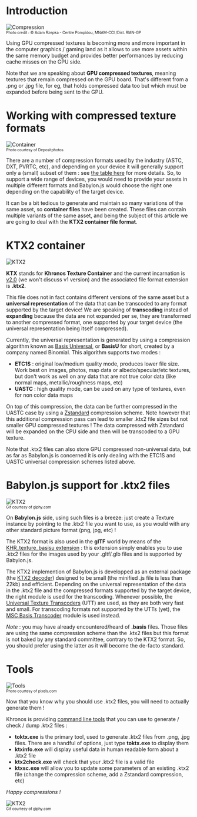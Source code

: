 # Introduction

![Compression](/img/resources/gpu_compressed_textures/compression_cesar.png)
<br/><font size="1">Photo credit : © Adam Rzepka - Centre Pompidou, MNAM-CCI /Dist. RMN-GP  </font>

Using GPU compressed textures is becoming more and more important in the computer graphics / gaming land as it allows to use more assets within the same memory budget and provides better performances by reducing cache misses on the GPU side.

Note that we are speaking about **GPU compressed textures**, meaning textures that remain compressed on the GPU board. That's different from a .png or .jpg file, for eg, that holds compressed data too but which must be expanded before being sent to the GPU.

# Working with compressed texture formats
![Container](/img/resources/gpu_compressed_textures/container.jpg)
<br/><font size="1">Photo courtesy of Depositphotos</font>
 
There are a number of compression formats used by the industry (ASTC, DXT, PVRTC, etc), and depending on your device it will generally support only a (small) subset of them : see [the table here](https://doc.babylonjs.com/resources/multi-platform_compressed_textures#khronos-texture-container-format-a-hrefhttpswwwkhronosorgopenglessdktoolsktxktxa-files) for more details. So, to support a wide range of devices, you would need to provide your assets in multiple different formats and Babylon.js would choose the right one depending on the capability of the target device.

It can be a bit tedious to generate and maintain so many variations of the same asset, so **container files** have been created. These files can contain multiple variants of the same asset, and being the subject of this article we are going to deal with the **KTX2 container file format**.

# KTX2 container
![KTX2](/img/resources/gpu_compressed_textures/ktx2.jpg)

**KTX** stands for **Khronos Texture Container** and the current incarnation is [v2.0](http://github.khronos.org/KTX-Specification/#basisu_gd) (we won't discuss v1 version) and the associated file format extension is **.ktx2**.

This file does not in fact contains different versions of the same asset but a **universal representation** of the data that can be transcoded to any format supported by the target device! We are speaking of **transcoding** instead of **expanding** because the data are not expanded per se, they are transformed to another compressed format, one supported by your target device (the universal representation being itself compressed).

Currently, the universal representation is generated by using a compression algorithm known as [Basis Universal](https://github.com/BinomialLLC/basis_universal#basis_universal), or **BasisU** for short, created by a company named Binomial. This algorithm supports two modes :
* **ETC1S** : original low/medium quality mode, produces lower file size. Work best on images, photos, map data or albedo/specular/etc textures, but don't work as well on any data that are not true color data (like normal maps, metallic/roughness maps, etc)
* **UASTC** : high quality mode, can be used on any type of textures, even for non color data maps

On top of this compression, the data can be further compressed in the UASTC case by using a [Zstandard](https://facebook.github.io/zstd/) compression scheme. Note however that this additional compression pass can lead to smaller .ktx2 file sizes but not smaller GPU compressed textures ! The data compressed with Zstandard will be expanded on the CPU side and then will be transcoded to a GPU texture.

Note that .ktx2 files can also store GPU compressed non-universal data, but as far as Babylon.js is concerned it is only dealing with the ETC1S and UASTC universal compression schemes listed above.

# Babylon.js support for .ktx2 files
![KTX2](/img/resources/gpu_compressed_textures/breeze.gif)
<br/><font size="1">Gif courtesy of giphy.com</font>

On **Babylon.js** side, using such files is a breeze: just create a Texture instance by pointing to the .ktx2 file you want to use, as you would with any other standard picture format (png, jpg, etc) !

The KTX2 format is also used in the **glTF** world by means of the [KHR_texture_basisu extension](https://github.com/KhronosGroup/glTF/pull/1751) : this extension simply enables you to use .ktx2 files for the images used by your .gltf/.glb files and is supported by Babylon.js.

The KTX2 implemention of Babylon.js is developped as an external package (the [KTX2 decoder](https://github.com/BabylonJS/Babylon.js/tree/master/ktx2Decoder)) designed to be small (the minified .js file is less than 22kb) and efficient. Depending on the universal representation of the data in the .ktx2 file and the compressed formats supported by the target device, the right module is used for the transcoding. Whenever possible, the [Universal Texture Transcoders](https://github.com/KhronosGroup/Universal-Texture-Transcoders) (UTT) are used, as they are both very fast and small. For transcoding formats not supported by the UTTs (yet), the [MSC Basis Transcoder](https://github.com/KhronosGroup/KTX-Software/releases) module is used instead.

*Note* : you may have already encountered/heard of **.basis** files. Those files are using the same compression scheme than the .ktx2 files but this format is not baked by any standard committee, contrary to the KTX2 format. So, you should prefer using the latter as it will become the de-facto standard.

# Tools
![Tools](/img/resources/gpu_compressed_textures/tools.png)
<br/><font size="1">Photo courtesy of pixels.com</font>

Now that you know why you should use .ktx2 files, you will need to actually generate them ! 

Khronos is providing [command line tools](https://github.com/KhronosGroup/KTX-Software/releases) that you can use to generate / check / dump .ktx2 files :
* **toktx.exe** is the primary tool, used to generate .ktx2 files from .png, .jpg files. There are a handful of options, just type **toktx.exe** to display them
* **ktxinfo.exe** will display useful data in human readable form about a .ktx2 file
* **ktx2check.exe** will check that your .ktx2 file is a valid file
* **ktxsc.exe** will allow you to update some parameters of an existing .ktx2 file (change the compression scheme, add a Zstandard compression, etc)

*Happy compressions !*

![KTX2](/img/resources/gpu_compressed_textures/compression.gif)
<br/><font size="1">Gif courtesy of giphy.com</font>
